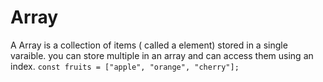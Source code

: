 # Array

A Array is a collection of items ( called a element) stored in a single varaible. you can store multiple in an array and can access them using an index.
`const fruits = ["apple", "orange", "cherry"];`
